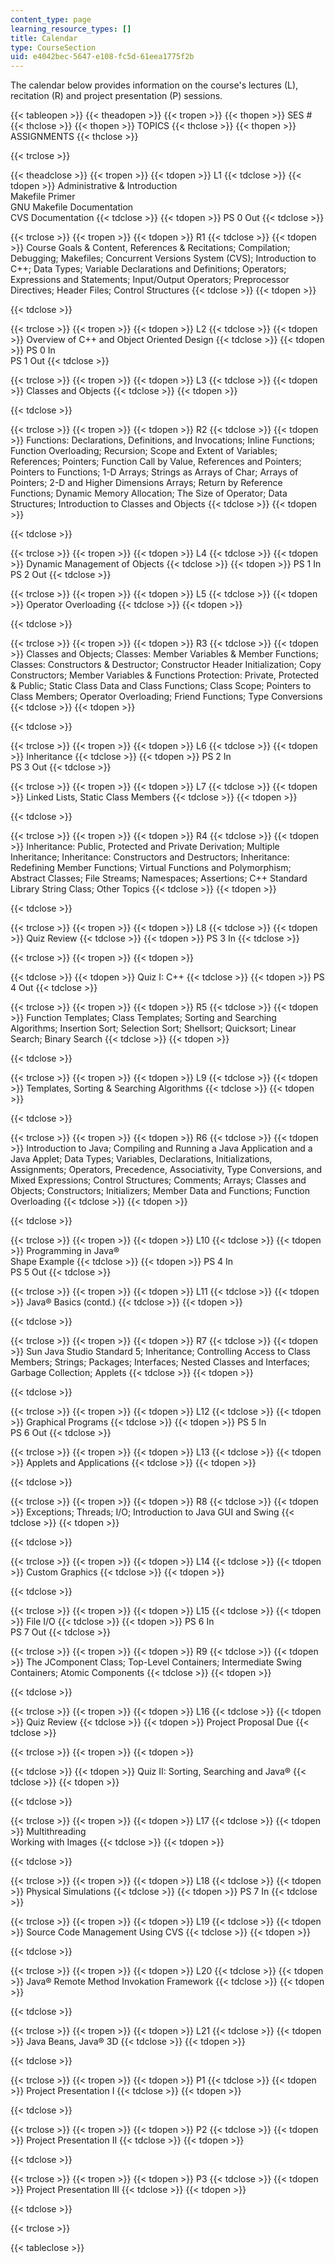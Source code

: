 ```yaml
---
content_type: page
learning_resource_types: []
title: Calendar
type: CourseSection
uid: e4042bec-5647-e108-fc5d-61eea1775f2b
---
```


The calendar below provides information on the course's lectures (L), recitation (R) and project presentation (P) sessions.

{{< tableopen >}}
{{< theadopen >}}
{{< tropen >}}
{{< thopen >}}
SES #
{{< thclose >}}
{{< thopen >}}
TOPICS
{{< thclose >}}
{{< thopen >}}
ASSIGNMENTS
{{< thclose >}}

{{< trclose >}}

{{< theadclose >}}
{{< tropen >}}
{{< tdopen >}}
L1
{{< tdclose >}}
{{< tdopen >}}
Administrative & Introduction  
Makefile Primer  
GNU Makefile Documentation  
CVS Documentation
{{< tdclose >}}
{{< tdopen >}}
PS 0 Out
{{< tdclose >}}

{{< trclose >}}
{{< tropen >}}
{{< tdopen >}}
R1
{{< tdclose >}}
{{< tdopen >}}
Course Goals & Content, References & Recitations; Compilation; Debugging; Makefiles; Concurrent Versions System (CVS); Introduction to C++; Data Types; Variable Declarations and Definitions; Operators; Expressions and Statements; Input/Output Operators; Preprocessor Directives; Header Files; Control Structures
{{< tdclose >}}
{{< tdopen >}}

{{< tdclose >}}

{{< trclose >}}
{{< tropen >}}
{{< tdopen >}}
L2
{{< tdclose >}}
{{< tdopen >}}
Overview of C++ and Object Oriented Design
{{< tdclose >}}
{{< tdopen >}}
PS 0 In  
PS 1 Out
{{< tdclose >}}

{{< trclose >}}
{{< tropen >}}
{{< tdopen >}}
L3
{{< tdclose >}}
{{< tdopen >}}
Classes and Objects
{{< tdclose >}}
{{< tdopen >}}

{{< tdclose >}}

{{< trclose >}}
{{< tropen >}}
{{< tdopen >}}
R2
{{< tdclose >}}
{{< tdopen >}}
Functions: Declarations, Definitions, and Invocations; Inline Functions; Function Overloading; Recursion; Scope and Extent of Variables; References; Pointers; Function Call by Value, References and Pointers; Pointers to Functions; 1-D Arrays; Strings as Arrays of Char; Arrays of Pointers; 2-D and Higher Dimensions Arrays; Return by Reference Functions; Dynamic Memory Allocation; The Size of Operator; Data Structures; Introduction to Classes and Objects
{{< tdclose >}}
{{< tdopen >}}

{{< tdclose >}}

{{< trclose >}}
{{< tropen >}}
{{< tdopen >}}
L4
{{< tdclose >}}
{{< tdopen >}}
Dynamic Management of Objects
{{< tdclose >}}
{{< tdopen >}}
PS 1 In  
PS 2 Out
{{< tdclose >}}

{{< trclose >}}
{{< tropen >}}
{{< tdopen >}}
L5
{{< tdclose >}}
{{< tdopen >}}
Operator Overloading
{{< tdclose >}}
{{< tdopen >}}

{{< tdclose >}}

{{< trclose >}}
{{< tropen >}}
{{< tdopen >}}
R3
{{< tdclose >}}
{{< tdopen >}}
Classes and Objects; Classes: Member Variables & Member Functions; Classes: Constructors & Destructor; Constructor Header Initialization; Copy Constructors; Member Variables & Functions Protection: Private, Protected & Public; Static Class Data and Class Functions; Class Scope; Pointers to Class Members; Operator Overloading; Friend Functions; Type Conversions
{{< tdclose >}}
{{< tdopen >}}

{{< tdclose >}}

{{< trclose >}}
{{< tropen >}}
{{< tdopen >}}
L6
{{< tdclose >}}
{{< tdopen >}}
Inheritance
{{< tdclose >}}
{{< tdopen >}}
PS 2 In  
PS 3 Out
{{< tdclose >}}

{{< trclose >}}
{{< tropen >}}
{{< tdopen >}}
L7
{{< tdclose >}}
{{< tdopen >}}
Linked Lists, Static Class Members
{{< tdclose >}}
{{< tdopen >}}

{{< tdclose >}}

{{< trclose >}}
{{< tropen >}}
{{< tdopen >}}
R4
{{< tdclose >}}
{{< tdopen >}}
Inheritance: Public, Protected and Private Derivation; Multiple Inheritance; Inheritance: Constructors and Destructors; Inheritance: Redefining Member Functions; Virtual Functions and Polymorphism; Abstract Classes; File Streams; Namespaces; Assertions; C++ Standard Library String Class; Other Topics
{{< tdclose >}}
{{< tdopen >}}

{{< tdclose >}}

{{< trclose >}}
{{< tropen >}}
{{< tdopen >}}
L8
{{< tdclose >}}
{{< tdopen >}}
Quiz Review
{{< tdclose >}}
{{< tdopen >}}
PS 3 In
{{< tdclose >}}

{{< trclose >}}
{{< tropen >}}
{{< tdopen >}}

{{< tdclose >}}
{{< tdopen >}}
Quiz I: C++
{{< tdclose >}}
{{< tdopen >}}
PS 4 Out
{{< tdclose >}}

{{< trclose >}}
{{< tropen >}}
{{< tdopen >}}
R5
{{< tdclose >}}
{{< tdopen >}}
Function Templates; Class Templates; Sorting and Searching Algorithms; Insertion Sort; Selection Sort; Shellsort; Quicksort; Linear Search; Binary Search
{{< tdclose >}}
{{< tdopen >}}

{{< tdclose >}}

{{< trclose >}}
{{< tropen >}}
{{< tdopen >}}
L9
{{< tdclose >}}
{{< tdopen >}}
Templates, Sorting & Searching Algorithms
{{< tdclose >}}
{{< tdopen >}}

{{< tdclose >}}

{{< trclose >}}
{{< tropen >}}
{{< tdopen >}}
R6
{{< tdclose >}}
{{< tdopen >}}
Introduction to Java; Compiling and Running a Java Application and a Java Applet; Data Types; Variables, Declarations, Initializations, Assignments; Operators, Precedence, Associativity, Type Conversions, and Mixed Expressions; Control Structures; Comments; Arrays; Classes and Objects; Constructors; Initializers; Member Data and Functions; Function Overloading
{{< tdclose >}}
{{< tdopen >}}

{{< tdclose >}}

{{< trclose >}}
{{< tropen >}}
{{< tdopen >}}
L10
{{< tdclose >}}
{{< tdopen >}}
Programming in Java®  
Shape Example
{{< tdclose >}}
{{< tdopen >}}
PS 4 In  
PS 5 Out
{{< tdclose >}}

{{< trclose >}}
{{< tropen >}}
{{< tdopen >}}
L11
{{< tdclose >}}
{{< tdopen >}}
Java® Basics (contd.)
{{< tdclose >}}
{{< tdopen >}}

{{< tdclose >}}

{{< trclose >}}
{{< tropen >}}
{{< tdopen >}}
R7
{{< tdclose >}}
{{< tdopen >}}
Sun Java Studio Standard 5; Inheritance; Controlling Access to Class Members; Strings; Packages; Interfaces; Nested Classes and Interfaces; Garbage Collection; Applets
{{< tdclose >}}
{{< tdopen >}}

{{< tdclose >}}

{{< trclose >}}
{{< tropen >}}
{{< tdopen >}}
L12
{{< tdclose >}}
{{< tdopen >}}
Graphical Programs
{{< tdclose >}}
{{< tdopen >}}
PS 5 In  
PS 6 Out
{{< tdclose >}}

{{< trclose >}}
{{< tropen >}}
{{< tdopen >}}
L13
{{< tdclose >}}
{{< tdopen >}}
Applets and Applications
{{< tdclose >}}
{{< tdopen >}}

{{< tdclose >}}

{{< trclose >}}
{{< tropen >}}
{{< tdopen >}}
R8
{{< tdclose >}}
{{< tdopen >}}
Exceptions; Threads; I/O; Introduction to Java GUI and Swing
{{< tdclose >}}
{{< tdopen >}}

{{< tdclose >}}

{{< trclose >}}
{{< tropen >}}
{{< tdopen >}}
L14
{{< tdclose >}}
{{< tdopen >}}
Custom Graphics
{{< tdclose >}}
{{< tdopen >}}

{{< tdclose >}}

{{< trclose >}}
{{< tropen >}}
{{< tdopen >}}
L15
{{< tdclose >}}
{{< tdopen >}}
File I/O
{{< tdclose >}}
{{< tdopen >}}
PS 6 In  
PS 7 Out
{{< tdclose >}}

{{< trclose >}}
{{< tropen >}}
{{< tdopen >}}
R9
{{< tdclose >}}
{{< tdopen >}}
The JComponent Class; Top-Level Containers; Intermediate Swing Containers; Atomic Components
{{< tdclose >}}
{{< tdopen >}}

{{< tdclose >}}

{{< trclose >}}
{{< tropen >}}
{{< tdopen >}}
L16
{{< tdclose >}}
{{< tdopen >}}
Quiz Review
{{< tdclose >}}
{{< tdopen >}}
Project Proposal Due
{{< tdclose >}}

{{< trclose >}}
{{< tropen >}}
{{< tdopen >}}

{{< tdclose >}}
{{< tdopen >}}
Quiz II: Sorting, Searching and Java®
{{< tdclose >}}
{{< tdopen >}}

{{< tdclose >}}

{{< trclose >}}
{{< tropen >}}
{{< tdopen >}}
L17
{{< tdclose >}}
{{< tdopen >}}
Multithreading  
Working with Images
{{< tdclose >}}
{{< tdopen >}}

{{< tdclose >}}

{{< trclose >}}
{{< tropen >}}
{{< tdopen >}}
L18
{{< tdclose >}}
{{< tdopen >}}
Physical Simulations
{{< tdclose >}}
{{< tdopen >}}
PS 7 In
{{< tdclose >}}

{{< trclose >}}
{{< tropen >}}
{{< tdopen >}}
L19
{{< tdclose >}}
{{< tdopen >}}
Source Code Management Using CVS
{{< tdclose >}}
{{< tdopen >}}

{{< tdclose >}}

{{< trclose >}}
{{< tropen >}}
{{< tdopen >}}
L20
{{< tdclose >}}
{{< tdopen >}}
Java® Remote Method Invokation Framework
{{< tdclose >}}
{{< tdopen >}}

{{< tdclose >}}

{{< trclose >}}
{{< tropen >}}
{{< tdopen >}}
L21
{{< tdclose >}}
{{< tdopen >}}
Java Beans, Java® 3D
{{< tdclose >}}
{{< tdopen >}}

{{< tdclose >}}

{{< trclose >}}
{{< tropen >}}
{{< tdopen >}}
P1
{{< tdclose >}}
{{< tdopen >}}
Project Presentation I
{{< tdclose >}}
{{< tdopen >}}

{{< tdclose >}}

{{< trclose >}}
{{< tropen >}}
{{< tdopen >}}
P2
{{< tdclose >}}
{{< tdopen >}}
Project Presentation II
{{< tdclose >}}
{{< tdopen >}}

{{< tdclose >}}

{{< trclose >}}
{{< tropen >}}
{{< tdopen >}}
P3
{{< tdclose >}}
{{< tdopen >}}
Project Presentation III
{{< tdclose >}}
{{< tdopen >}}

{{< tdclose >}}

{{< trclose >}}

{{< tableclose >}}